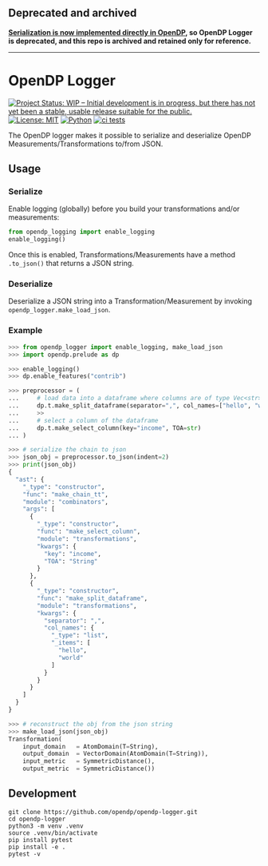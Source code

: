 ## Deprecated and archived 

**[Serialization is now implemented directly in OpenDP](https://docs.opendp.org/en/stable/api/user-guide/utilities/serialization.html), so OpenDP Logger is deprecated, and this repo is archived and retained only for reference.**

-----

# OpenDP Logger
[![Project Status: WIP – Initial development is in progress, but there has not yet been a stable, usable release suitable for the public.](https://www.repostatus.org/badges/latest/wip.svg)](https://www.repostatus.org/#wip)
[![License: MIT](https://img.shields.io/badge/License-MIT-yellow.svg)](https://opensource.org/licenses/MIT)
[![Python](https://img.shields.io/badge/python-3.8%20%7C%203.9%20%7C%203.10-blue)](https://www.python.org/)
[![ci tests](https://github.com/opendp/opendp-logger/actions/workflows/smoke-test.yml/badge.svg)](https://github.com/opendp/opendp-logger/actions/workflows/smoke-test.yml?query=branch%3Amain)

The OpenDP logger makes it possible to serialize and deserialize OpenDP Measurements/Transformations to/from JSON.

## Usage

### Serialize
Enable logging (globally) before you build your transformations and/or measurements:

```python
from opendp_logging import enable_logging
enable_logging()
```
Once this is enabled, Transformations/Measurements have a method `.to_json()` that returns a JSON string.

### Deserialize
Deserialize a JSON string into a Transformation/Measurement by invoking `opendp_logger.make_load_json`.

### Example
```python
>>> from opendp_logger import enable_logging, make_load_json
>>> import opendp.prelude as dp

>>> enable_logging()
>>> dp.enable_features("contrib")

>>> preprocessor = (
...     # load data into a dataframe where columns are of type Vec<str>
...     dp.t.make_split_dataframe(separator=",", col_names=["hello", "world"])
...     >>
...     # select a column of the dataframe
...     dp.t.make_select_column(key="income", TOA=str)
... )

>>> # serialize the chain to json
>>> json_obj = preprocessor.to_json(indent=2)
>>> print(json_obj)
{
  "ast": {
    "_type": "constructor",
    "func": "make_chain_tt",
    "module": "combinators",
    "args": [
      {
        "_type": "constructor",
        "func": "make_select_column",
        "module": "transformations",
        "kwargs": {
          "key": "income",
          "TOA": "String"
        }
      },
      {
        "_type": "constructor",
        "func": "make_split_dataframe",
        "module": "transformations",
        "kwargs": {
          "separator": ",",
          "col_names": {
            "_type": "list",
            "_items": [
              "hello",
              "world"
            ]
          }
        }
      }
    ]
  }
}

>>> # reconstruct the obj from the json string
>>> make_load_json(json_obj)
Transformation(
    input_domain   = AtomDomain(T=String),
    output_domain  = VectorDomain(AtomDomain(T=String)),
    input_metric   = SymmetricDistance(),
    output_metric  = SymmetricDistance())

```

## Development

```shell
git clone https://github.com/opendp/opendp-logger.git
cd opendp-logger
python3 -m venv .venv
source .venv/bin/activate
pip install pytest
pip install -e .
pytest -v
```
